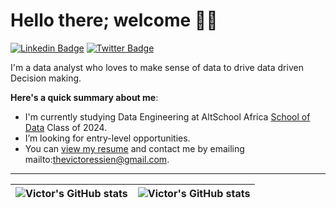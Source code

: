 # Hello there; welcome 👋🏾

 [![Linkedin Badge](https://img.shields.io/badge/-thevictoressien-blue?style=for-the-badge&logo=Linkedin&logoColor=white&link=https://www.linkedin.com/in/thevictoressien)](https://www.linkedin.com/in/thevictoressien) [![Twitter Badge](https://img.shields.io/badge/-@vic_tke-1ca0f1?style=for-the-badge&logo=twitter&logoColor=white&link=https://twitter.com/vic_tke)](https://twitter.com/vic_tke)

I'm a data analyst who loves to make sense of data to drive data driven Decision making.

**Here's a quick summary about me**:

- I'm currently studying Data Engineering at AltSchool Africa [School of Data](https://altschoolafrica.com/schools/engineering) Class of 2024.
- I’m looking for entry-level opportunities.
- You can [view my resume](#) and contact me by emailing mailto:thevictoressien@gmail.com.

---

| <img align="center" src="https://github-readme-stats.vercel.app/api?username=thevictoressien&show_icons=true&include_all_commits=true&hide_border=true" alt="Victor's GitHub stats" /> | <img align="center" src="https://github-readme-stats.vercel.app/api/top-langs/?username=thevictoressien&langs_count=8&layout=compact&hide_border=true" alt="Victor's GitHub stats" /> |
| ------------- | ------------- |
